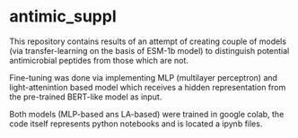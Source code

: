 # antimic_suppl

This repository contains results of an attempt of creating couple of models (via transfer-learning on the basis of
ESM-1b model) to distinguish potential antimicrobial peptides from those which are not.

Fine-tuning was done via implementing MLP (multilayer perceptron) and light-attenintion based model which receives 
a hidden representation from the pre-trained BERT-like model as input. 

Both models (MLP-based ans LA-based) were trained in google colab, the code itself represents python notebooks 
and is located  a ipynb files. 
